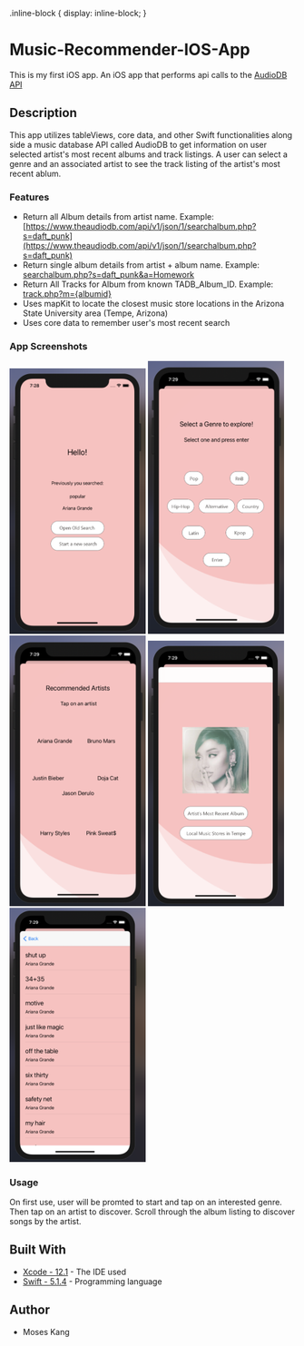 .inline-block {
   display: inline-block;
}

# Music-Recommender-IOS-App
This is my first iOS app. An iOS app that performs api calls to the [AudioDB API](https://www.theaudiodb.com/api_guide.php)

## Description
This app utilizes tableViews, core data, and other Swift functionalities along side a music database API called AudioDB to get information on user selected artist's most recent albums and track listings. A user can select a genre and an associated artist to see the track listing of the artist's most recent ablum.

### Features
* Return all Album details from artist name. Example: [https://www.theaudiodb.com/api/v1/json/1/searchalbum.php?s=daft_punk](https://www.theaudiodb.com/api/v1/json/1/searchalbum.php?s=daft_punk)
* Return single album details from artist + album name. Example: [searchalbum.php?s=daft_punk&a=Homework](https://www.theaudiodb.com/api/v1/json/1/searchalbum.php?s=daft_punk&a=Homework)
* Return All Tracks for Album from known TADB_Album_ID. Example: [track.php?m={albumid}](theaudiodb.com/api/v1/json/1/track.php?m=2115888)
* Uses mapKit to locate the closest music store locations in the Arizona State University area (Tempe, Arizona)
* Uses core data to remember user's most recent search

### App Screenshots

<div class=inline-block>
  <img src="Project_Pictures/home.png" width="240"> 
  <img src="Project_Pictures/genreView.png" width="240">
 </div>

<div class=inline-block>
  <img src="Project_Pictures/artistView.png" width="240"> 
  <img src="Project_Pictures/albumView.png" width="240">
  <img src="Project_Pictures/tableView.png" width="240">
 </div>
 
 ### Usage
 On first use, user will be promted to start and tap on an interested genre. Then tap on an artist to discover. Scroll through the album listing to discover songs by the artist.
 
 ## Built With
* [Xcode - 12.1](https://developer.apple.com/xcode/) - The IDE used
* [Swift - 5.1.4](https://developer.apple.com/swift/) - Programming language

## Author
* Moses Kang
